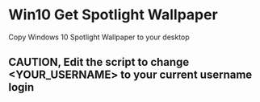 # Win10 Get Spotlight Wallpaper
 Copy Windows 10 Spotlight Wallpaper to your desktop

## CAUTION, Edit the script to change <YOUR_USERNAME> to your current username login